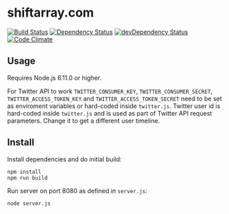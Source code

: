 # shiftarray.com

[![Build Status](https://travis-ci.org/pusharray/shiftarray.com.svg?branch=master)](https://travis-ci.org/pusharray/shiftarray.com) [![Dependency Status](https://david-dm.org/pusharray/shiftarray.com.svg)](https://david-dm.org/pusharray/shiftarray.com) [![devDependency Status](https://david-dm.org/pusharray/shiftarray.com/dev-status.svg)](https://david-dm.org/pusharray/shiftarray.com#info=devDependencies) [![Code Climate](https://codeclimate.com/github/pusharray/shiftarray.com/badges/gpa.svg)](https://codeclimate.com/github/pusharray/shiftarray.com)

## Usage

Requires Node.js 6.11.0 or higher.

For Twitter API to work ```TWITTER_CONSUMER_KEY```, ```TWITTER_CONSUMER_SECRET```, ```TWITTER_ACCESS_TOKEN_KEY``` and ```TWITTER_ACCESS_TOKEN_SECRET``` need to be set as enviroment variables or hard-coded inside ```twitter.js```. Twitter user id is hard-coded inside ```twitter.js``` and is used as part of Twitter API request parameters. Change it to get a different user timeline.

## Install

Install dependencies and do initial build:
```
npm install
npm run build
```

Run server on port 8080 as defined in ```server.js```:
```
node server.js
```
